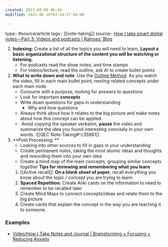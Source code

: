 ```yaml
---
created: 2023-09-09 06:44
modified: 2025-06-16T07:24:27-04:00

---
```

type:: #source/article
tags:: [[note-taking]]
source:: [How I take smart digital notes—Part 3: Videos and podcasts | Ramses' Blog](https://ramses.blog/how-take-notes-part-3/)
1. **Indexing:** Create a list of all the topics you will need to learn, **Layout a basic organizational structure of the content you will be watching or listening.**
	- For podcasts read the show notes, and time stamps
	- For videos/lecture, read the outline, ask AI to create bullet points
2. **What to write down and note**: Use the [Outline Method](https://www.toolshero.com/personal-development/outline-method-note-taking/). As you watch the video, fill in each main bullet point, nesting related concepts under each main node.
	- Consume with a purpose, looking for answers to questions
	- Look for important **concepts**
	- Write down questions for gaps in understanding
		- Why and how questions
	-  Always think about how it relates to the big picture and make notes about how this concept can be applied.
	-  Avoid copying the speaker verbatim, **pause** the video and summarize the idea you found interesting concisely in your own words.
			![[QEC Note-Taking#^c35961]]
3. **Post Processing: **
	- Looking into other sources to fill in gaps in your understanding
	- Create permanent notes, taking the most atomic ideas and thoughts and rewording them into your own idea
	- Create a mind map of the main concepts, grouping similar concepts together
**Tips for reviewing and remembering what you learn**
    1. [[Active recall]]: **On a blank sheet of paper**, recall everything you know about the topic / concept you are trying to learn.
    2. **Spaced Repetition:** Create Anki cards on the information to need to remember to be recalled later
    3. Create Mind Maps to connect concepts/ideas and relate them to the big picture
    4. Create cards that explain the concept in the way you are teaching it to someone.

### Examples
- [Video/How I Take Notes and Journal | Brainstorming + Focusing + Reducing Anxiety](https://roamresearch.com/#/app/rroudt-public/page/Ap6xGMboS)
